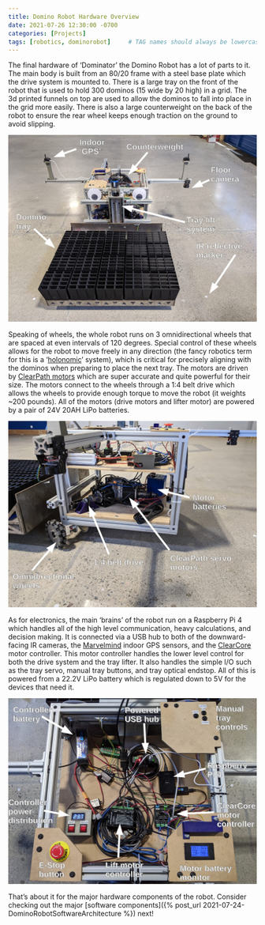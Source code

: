 ```yaml
---
title: Domino Robot Hardware Overview
date: 2021-07-26 12:30:00 -0700
categories: [Projects]
tags: [robotics, dominorobot]     # TAG names should always be lowercase
---
```




The final hardware of ‘Dominator’ the Domino Robot has a lot of parts to it. The main body is built from an 80/20 frame with a steel base plate which the drive system is mounted to. There is a large tray on the front of the robot that is used to hold 300 dominos (15 wide by 20 high) in a grid. The 3d printed funnels on top are used to allow the dominos to fall into place in the grid more easily. There is also a large counterweight on the back of the robot to ensure the rear wheel keeps enough traction on the ground to avoid slipping.

![](/assets/DominoRobot/HardwareOverview/front_view_annotated-1.jpg)

Speaking of wheels, the whole robot runs on 3 omnidirectional wheels that are spaced at even intervals of 120 degrees. Special control of these wheels allows for the robot to move freely in any direction (the fancy robotics term for this is a ‘[holonomic](https://www.robotplatform.com/knowledge/Classification_of_Robots/Holonomic_and_Non-Holonomic_drive.html)’ system), which is critical for precisely aligning with the dominos when preparing to place the next tray. The motors are driven by [ClearPath motors](https://teknic.com/products/clearpath-brushless-dc-servo-motors/) which are super accurate and quite powerful for their size. The motors connect to the wheels through a 1:4 belt drive which allows the wheels to provide enough torque to move the robot (it weights ~200 pounds). All of the motors (drive motors and lifter motor) are powered by a pair of 24V 20AH LiPo batteries.

![](/assets/DominoRobot/HardwareOverview/side_view_annotated-1.jpg)

As for electronics, the main ‘brains’ of the robot run on a Raspberry Pi 4 which handles all of the high level communication, heavy calculations, and decision making. It is connected via a USB hub to both of the downward-facing IR cameras, the [Marvelmind](https://marvelmind.com/) indoor GPS sensors, and the [ClearCore](https://teknic.com/products/io-motion-controller/) motor controller. This motor controller handles the lower level control for both the drive system and the tray lifter. It also handles the simple I/O such as the tray servo, manual tray buttons, and tray optical endstop. All of this is powered from a 22.2V LiPo battery which is regulated down to 5V for the devices that need it.

![](/assets/DominoRobot/HardwareOverview/top_view_annotated-1.jpg)

That’s about it for the major hardware components of the robot. Consider checking out the major [software components]({% post_url 2021-07-24-DominoRobotSoftwareArchitecture %}) next!
